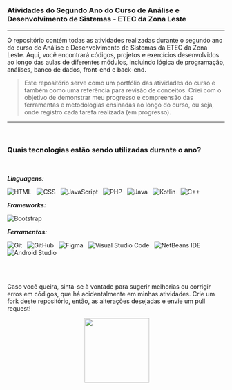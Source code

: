 ### Atividades do Segundo Ano do Curso de Análise e Desenvolvimento de Sistemas - ETEC da Zona Leste

___

O repositório contém todas as atividades realizadas durante o segundo ano do curso de Análise e Desenvolvimento de Sistemas da ETEC da Zona Leste. Aqui, você encontrará códigos, projetos e exercícios desenvolvidos ao longo das aulas de diferentes módulos, incluindo lógica de programação, análises, banco de dados, front-end e back-end.


> Este repositório serve como um portfólio das atividades do curso e também como uma referência para revisão de conceitos. Criei com o objetivo de demonstrar meu progresso e compreensão das ferramentas e metodologias ensinadas ao longo do curso, ou seja, onde registro cada tarefa realizada (em progresso).

___

<br>

### Quais tecnologias estão sendo utilizadas durante o ano?

<br>

***Linguagens:***

![HTML](https://img.shields.io/badge/HTML-021dfe?style=for-the-badge&logo=html5&logoColor=white) &nbsp;
![CSS](https://img.shields.io/badge/CSS-0086ff?&style=for-the-badge&logo=css3&logoColor=white) &nbsp;
![JavaScript](https://img.shields.io/badge/JavaScript-021dfe?style=for-the-badge&logo=javascript&logoColor=white) &nbsp;
![PHP](https://img.shields.io/badge/php-%230086ff.svg?style=for-the-badge&logo=php&logoColor=white) &nbsp;
![Java](https://img.shields.io/badge/java-%23021dfe.svg?style=for-the-badge&logo=openjdk&logoColor=white) &nbsp;
![Kotlin](https://img.shields.io/badge/kotlin-%230086ff.svg?style=for-the-badge&logo=kotlin&logoColor=white) &nbsp;
![C++](https://img.shields.io/badge/c++-%23021dfe.svg?style=for-the-badge&logo=c%2B%2B&logoColor=white) &nbsp;


***Frameworks:***

![Bootstrap](https://img.shields.io/badge/Bootstrap-0086ff?style=for-the-badge&logo=bootstrap&logoColor=white)

***Ferramentas:***

![Git](https://img.shields.io/badge/Git-021dfe?style=for-the-badge&logo=git&logoColor=white) &nbsp;
![GitHub](https://img.shields.io/badge/GitHub-0086ff?style=for-the-badge&logo=github&logoColor=white) &nbsp;
![Figma](https://img.shields.io/badge/figma-%23021dfe.svg?style=for-the-badge&logo=figma&logoColor=white) &nbsp;
![Visual Studio Code](https://img.shields.io/badge/Visual%20Studio%20Code-0086ff.svg?style=for-the-badge&logo=visual-studio-code&logoColor=white) &nbsp;
![NetBeans IDE](https://img.shields.io/badge/NetBeansIDE-021dfe.svg?style=for-the-badge&logo=apache-netbeans-ide&logoColor=white) &nbsp;
![Android Studio](https://img.shields.io/badge/android%20studio-0086ff?style=for-the-badge&logo=android%20studio&logoColor=white)

<br>
<br>

Caso você queira, sinta-se à vontade para sugerir melhorias ou corrigir erros em códigos, que há acidentalmente em minhas atividades. Crie um fork deste repositório, então, as alterações desejadas e envie um pull request!

<div align="center">
<img height="60"> <img src="https://cdn-assets-eu.frontify.com/s3/frontify-enterprise-files-eu/eyJwYXRoIjoic3VwZXJjZWxsXC9maWxlXC82MU5ka3B2ZWRhbUdKY2pjVlczZi5wbmcifQ:supercell:uafKbofAkCCU9ZMANjyy-45780_mPHy6Lu7vvbuie8g?width=2400" width="150">
</div>


